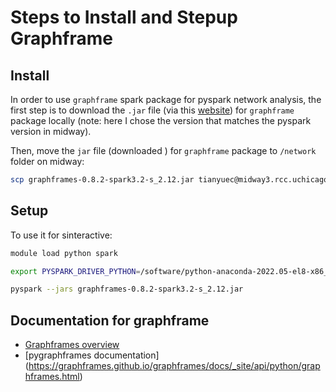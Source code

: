 # Steps to Install and Stepup Graphframe

## Install
In order to use `graphframe` spark package for pyspark network analysis, the first step is to download the `.jar` file (via this [website](https://spark-packages.org/package/graphframes/graphframes)) for `graphframe` package locally (note: here I chose the version that matches the pyspark version in midway).

Then, move the `jar` file (downloaded ) for `graphframe` package to `/network` folder on midway:
```bash
scp graphframes-0.8.2-spark3.2-s_2.12.jar tianyuec@midway3.rcc.uchicago.edu:MACS_30123/final-project-les-deux-mousquetaires/network
```

## Setup
To use it for sinteractive:
```bash
module load python spark

export PYSPARK_DRIVER_PYTHON=/software/python-anaconda-2022.05-el8-x86_64/bin/python3

pyspark --jars graphframes-0.8.2-spark3.2-s_2.12.jar
```

## Documentation for graphframe
- [Graphframes overview](https://graphframes.github.io/graphframes/docs/_site/index.html)
- [pygraphframes documentation] (https://graphframes.github.io/graphframes/docs/_site/api/python/graphframes.html)
